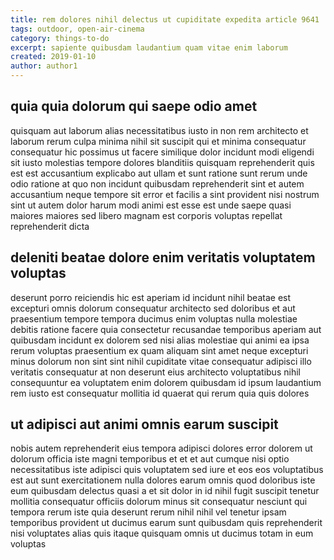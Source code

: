 ```yaml
---
title: rem dolores nihil delectus ut cupiditate expedita article 9641
tags: outdoor, open-air-cinema
category: things-to-do
excerpt: sapiente quibusdam laudantium quam vitae enim laborum
created: 2019-01-10
author: author1
---
```


## quia quia dolorum qui saepe odio amet

quisquam aut laborum alias necessitatibus iusto in non rem architecto et laborum rerum culpa minima nihil sit suscipit qui et minima consequatur consequatur hic possimus ut facere similique dolor incidunt modi eligendi sit iusto molestias tempore dolores blanditiis quisquam reprehenderit quis est est accusantium explicabo aut ullam et sunt ratione sunt rerum unde odio ratione at quo non incidunt quibusdam reprehenderit sint et autem accusantium neque tempore sit error et facilis a sint provident nisi nostrum sint ut autem dolor harum modi animi est esse est unde saepe quasi maiores maiores sed libero magnam est corporis voluptas repellat reprehenderit dicta

## deleniti beatae dolore enim veritatis voluptatem voluptas

deserunt porro reiciendis hic est aperiam id incidunt nihil beatae est excepturi omnis dolorum consequatur architecto sed doloribus et aut praesentium tempore tempora ducimus enim voluptas nulla molestiae debitis ratione facere quia consectetur recusandae temporibus aperiam aut quibusdam incidunt ex dolorem sed nisi alias molestiae qui animi ea ipsa rerum voluptas praesentium ex quam aliquam sint amet neque excepturi minus dolorum non sint sint nihil cupiditate vitae consequatur adipisci illo veritatis consequatur at non deserunt eius architecto voluptatibus nihil consequuntur ea voluptatem enim dolorem quibusdam id ipsum laudantium rem iusto est consequatur mollitia id quaerat qui rerum quia quis dolores

## ut adipisci aut animi omnis earum suscipit

nobis autem reprehenderit eius tempora adipisci dolores error dolorem ut dolorum officia iste magni temporibus et et et aut cumque nisi optio necessitatibus iste adipisci quis voluptatem sed iure et eos eos voluptatibus est aut sunt exercitationem nulla dolores earum omnis quod doloribus iste eum quibusdam delectus quasi a et sit dolor in id nihil fugit suscipit tenetur mollitia consequatur officiis dolorum minus sit consequatur nesciunt qui tempora rerum iste quia deserunt rerum nihil nihil vel tenetur ipsam temporibus provident ut ducimus earum sunt quibusdam quis reprehenderit nisi voluptates alias quis itaque quisquam omnis ut ducimus totam in eum voluptas
